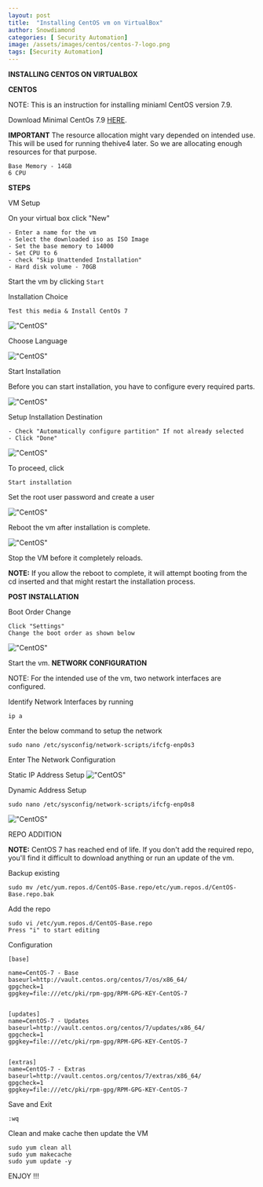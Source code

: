 ```yaml
---
layout: post
title:  "Installing CentOS vm on VirtualBox"
author: Snowdiamond
categories: [ Security Automation]
image: /assets/images/centos/centos-7-logo.png
tags: [Security Automation]
---
```

**INSTALLING CENTOS ON VIRTUALBOX**

**CENTOS**

NOTE: This is an instruction for installing miniaml CentOS version 7.9.

Download Minimal CentOs 7.9  [HERE](https://vault.centos.org/7.9.2009/isos/x86_64/).

**IMPORTANT**
The resource allocation might vary depended on intended use. This will be used for running thehive4 later. So we are allocating enough resources for that purpose.
```
Base Memory - 14GB
6 CPU
```
**STEPS**

VM Setup

On your virtual box click "New"

```
- Enter a name for the vm
- Select the downloaded iso as ISO Image
- Set the base memory to 14000
- Set CPU to 6
- check "Skip Unattended Installation"
- Hard disk volume - 70GB 
```
Start the vm by clicking ```Start```

Installation Choice
```
Test this media & Install CentOs 7
```
!["CentOS"](/assets/images/centos/centos-1.png)

Choose Language

!["CentOS"](/assets/images/centos/centos-2.png)

Start Installation

Before you can start installation, you have to configure every required parts.

!["CentOS"](/assets/images/centos/centos-3.png)

Setup Installation Destination
```
- Check "Automatically configure partition" If not already selected 
- Click "Done"
```
!["CentOS"](/assets/images/centos/centos-4.png)

To proceed, click

```
Start installation
```

Set the root user password and create a user 

!["CentOS"](/assets/images/centos/centos-5.png)

Reboot the vm after installation is complete.

!["CentOS"](/assets/images/centos/centos-6.png)

Stop the VM before it completely reloads.

**NOTE:** If you allow the reboot to complete, it will attempt booting from the cd inserted and that might restart the installation process.

**POST INSTALLATION**

Boot Order Change
```
Click "Settings"
Change the boot order as shown below
````
!["CentOS"](/assets/images/centos/centos-7.png)

Start the vm.
**NETWORK CONFIGURATION**

NOTE: For the intended use of the vm, two network interfaces are configured. 


Identify Network Interfaces by running 

```
ip a
```
Enter the below command to setup the network

```
sudo nano /etc/sysconfig/network-scripts/ifcfg-enp0s3
```
Enter The Network Configuration 

Static IP Address Setup
!["CentOS"](/assets/images/centos/centos-8.png)

Dynamic Address Setup
```
sudo nano /etc/sysconfig/network-scripts/ifcfg-enp0s8
```
!["CentOS"](/assets/images/centos/centos-9.png)

REPO ADDITION

**NOTE:** CentOS 7 has reached end of life. If you don't add the required repo, you'll find it difficult to download anything or run an update of the vm.

Backup existing 
```
sudo mv /etc/yum.repos.d/CentOS-Base.repo/etc/yum.repos.d/CentOS-Base.repo.bak
```
Add the repo

```
sudo vi /etc/yum.repos.d/CentOS-Base.repo 
Press "i" to start editing
```

Configuration

```
[base] 

name=CentOS-7 - Base 
baseurl=http://vault.centos.org/centos/7/os/x86_64/ 
gpgcheck=1 
gpgkey=file:///etc/pki/rpm-gpg/RPM-GPG-KEY-CentOS-7 
  

[updates] 
name=CentOS-7 - Updates 
baseurl=http://vault.centos.org/centos/7/updates/x86_64/ 
gpgcheck=1 
gpgkey=file:///etc/pki/rpm-gpg/RPM-GPG-KEY-CentOS-7 
  

[extras] 
name=CentOS-7 - Extras 
baseurl=http://vault.centos.org/centos/7/extras/x86_64/ 
gpgcheck=1 
gpgkey=file:///etc/pki/rpm-gpg/RPM-GPG-KEY-CentOS-7 
```
Save and Exit 

```
:wq
```
Clean and make cache then update the VM

```
sudo yum clean all 
sudo yum makecache 
sudo yum update -y 
```

ENJOY !!!